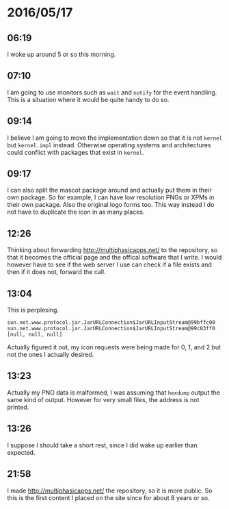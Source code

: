 # 2016/05/17

## 06:19

I woke up around 5 or so this morning.

## 07:10

I am going to use monitors such as `wait` and `notify` for the event handling.
This is a situation where it would be quite handy to do so.

## 09:14

I believe I am going to move the implementation down so that it is not
`kernel` but `kernel.impl` instead. Otherwise operating systems and
architectures could conflict with packages that exist in `kernel`.

## 09:17

I can also split the mascot package around and actually put them in their
own package. So for example, I can have low resolution PNGs or XPMs in their
own package. Also the original logo forms too. This way instead I do not have
to duplicate the icon in as many places.

## 12:26

Thinking about forwarding <http://multiphasicapps.net/> to the repository, so
that it becomes the official page and the offical software that I write. I
would however have to see if the web server I use can check if a file exists
and then if it does not, forward the call.

## 13:04

This is perplexing.

	sun.net.www.protocol.jar.JarURLConnection$JarURLInputStream@99bffc00
	sun.net.www.protocol.jar.JarURLConnection$JarURLInputStream@99c03ff0
	[null, null, null]

Actually figured it out, my icon requests were being made for 0, 1, and 2 but
not the ones I actually desired.

## 13:23

Actually my PNG data is malformed, I was assuming that `hexdump` output the
same kind of output. However for very small files, the address is not printed.

## 13:26

I suppose I should take a short rest, since I did wake up earlier than
expected.

## 21:58

I made <http://multiphasicapps.net/> the repository, so it is more public. So
this is the first content I placed on the site since for about 8 years or so.

